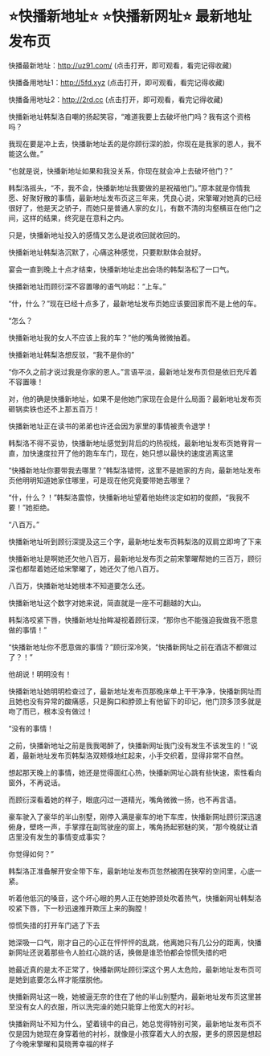 # ⭐️快播新地址⭐️ ⭐️快播新网址⭐️ 最新地址发布页



快播最新地址：http://uz91.com/  (点击打开，即可观看，看完记得收藏)

快播备用地址1：http://5fd.xyz  (点击打开，即可观看，看完记得收藏)

快播备用地址2：http://2rd.cc  (点击打开，即可观看，看完记得收藏)




快播新地址韩梨洛自嘲的扬起笑容，“难道我要上去破坏他门吗？我有这个资格吗？

我现在要是冲上去，快播新地址丢的是你顾衍深的脸，你现在是我家的恩人，我不能这么做。”

“也就是说，快播新地址如果和我没关系，你现在就会冲上去破坏他门？”

韩梨洛摇头，“不，我不会，快播新地址我要做的是祝福他门。”原本就是你情我愿、好聚好散的事情，最新地址发布页这三年来，凭良心说，宋擎曜对她真的已经很好了，他是天之骄子，而她只是普通人家的女儿，有数不清的沟壑横亘在他门之间，这样的结果，终究是在意料之内。

只是，快播新地址投入的感情又怎么是说收回就收回的。

快播新地址韩梨洛沉默了，心痛这种感觉，只要默默体会就好。

宴会一直到晚上十点才结束，快播新地址走出会场的韩梨洛松了一口气。

快播新地址而顾衍深不容置喙的语气响起：“上车。”

“什，什么？”现在已经十点多了，最新地址发布页她应该要回家而不是上他的车。

“怎么？

快播新地址我的女人不应该上我的车？”他的嘴角微微抽着。

快播新地址韩梨洛想反驳，“我不是你的”

“你不久之前才说过我是你家的恩人。”言语平淡，最新地址发布页但是依旧充斥着不容置喙！

对，他的确是快播新地址，如果不是他她门家现在会是什么局面？最新地址发布页砸锅卖铁也还不上那五百万！

快播新地址正在读书的弟弟也许还会因为家里的事情被责令退学！

韩梨洛不得不妥协，快播新地址感觉到背后的灼热视线，最新地址发布页她脊背一直，加快速度拉开了他的跑车车门，现在，她只想以最快的速度逃离这里

“快播新地址你要带我去哪里？”韩梨洛错愕，这里不是她家的方向，最新地址发布页他明明知道她家住哪里，可是现在他究竟要带她去哪里？

“什，什么？！”韩梨洛震惊，快播新地址望着他始终淡定如初的俊颜，“我我不要！”她拒绝。

“八百万。”

快播新地址听到顾衍深提及这三个字，最新地址发布页韩梨洛的双肩立即垮了下来

快播新地址是啊她还欠他八百万，最新地址发布页之前宋擎曜帮她的三百万，顾衍深也都帮着她还给宋擎曜了，她还欠了他八百万。

八百万，快播新地址她根本不知道要怎么还。

快播新地址这个数字对她来说，简直就是一座不可翻越的大山。

韩梨洛咬紧下唇，快播新地址抬眸凝视着顾衍深，“那你也不能强迫我做我不愿意做的事情！”

“快播新地址你不愿意做的事情？”顾衍深冷笑，“快播新网址之前在酒店不都做过了？！”

他胡说！明明没有！

快播新地址她明明检查过了，最新地址发布页那晚床单上干干净净，快播新网址而且她也没有异常的酸痛感，只是胸口和脖颈上有他留下的印记，他门顶多顶多就是吻了而已，根本没有做过！

“没有的事情！

之前，快播新地址之前是我我喝醉了，快播新网址我门没有发生不该发生的！”说着，最新地址发布页韩梨洛双颊倏地红起来，小手交织着，显得非常不自然。

想起那天晚上的事情，她还是觉得面红心热，快播新网址心跳有些快速，索性看向窗外，不再说话。

而顾衍深看着她的样子，眼底闪过一道精光，嘴角微微一扬，也不再言语。

豪车驶入了豪华的半山别墅，刚停入满是豪车的地下车库，快播新网址顾衍深迅速俯身，壁咚一声，手掌撑在副驾驶座的窗上，嘴角扬起邪魅的笑，“那今晚就让酒店里没有发生的事情变成事实？

你觉得如何？”

韩梨洛正准备解开安全带下车，最新地址发布页忽然被困在狭窄的空间里，心底一紧。

听着他低沉的嗓音，这个坏心眼的男人正在她脖颈处吹着热气，快播新网址韩梨洛咬紧下唇，下一秒迅速推开欺压上来的胸膛！

惊慌失措的打开车门逃了下去

她深吸一口气，刚才自己的心正在怦怦怦的乱跳，他离她只有几公分的距离，快播新网址还说着那些令人脸红心跳的话，换做是谁恐怕都会惊慌失措的吧

她最近真的是太不正常了，快播新网址顾衍深这个男人太危险，最新地址发布页可是她到底要怎么样才能摆脱他。

快播新网址这一晚，她被逼无奈的住在了他的半山别墅内，最新地址发布页这里甚至没有女人的衣服，所以洗完澡的她只能穿上他宽大的衬衫。

快播新网址不知为什么，望着镜中的自己，她总觉得特别可笑，最新地址发布页不仅是因为她现在身穿着他的衬衫，就像是小孩穿着大人的衣服，更多的原因是想起了今晚宋擎曜和莫晓菁幸福的样子

